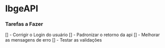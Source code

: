 # IbgeAPI

### Tarefas a Fazer
[] - Corrigir o Login do usuário
[] - Padronizar o retorno da api
[] - Melhorar as mensagens de erro
[] - Testar as validações
